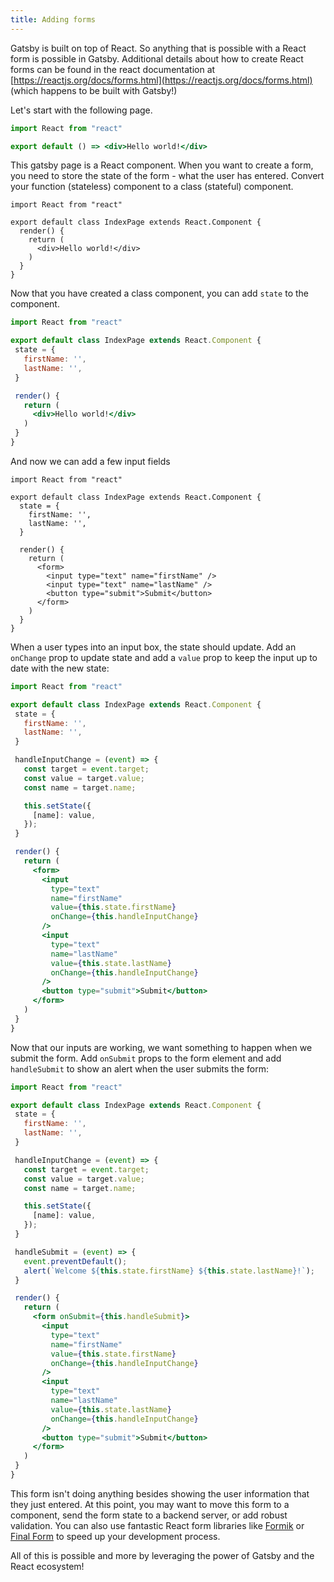 ```yaml
---
title: Adding forms
---
```


Gatsby is built on top of React. So anything that is possible with a React form is possible in Gatsby. Additional details about how to create React forms can be found in the react documentation at [https://reactjs.org/docs/forms.html](https://reactjs.org/docs/forms.html) (which happens to be built with Gatsby!)

Let's start with the following page.

 ```jsx
import React from "react"

export default () => <div>Hello world!</div>
```

This gatsby page is a React component. When you want to create a form, you need to store the state of the form - what the user has entered. Convert your function (stateless) component to a class (stateful) component.

```JSX
import React from "react"

export default class IndexPage extends React.Component {
  render() {
    return (
      <div>Hello world!</div>
    )
  }
}
```

Now that you have created a class component, you can add `state` to the component.

 ```jsx
import React from "react"

export default class IndexPage extends React.Component {
  state = {
    firstName: '',
    lastName: '',
  }

  render() {
    return (
      <div>Hello world!</div>
    )
  }
}
```

And now we can add a few input fields

```JSX
import React from "react"

export default class IndexPage extends React.Component {
  state = {
    firstName: '',
    lastName: '',
  }

  render() {
    return (
      <form>
        <input type="text" name="firstName" />
        <input type="text" name="lastName" />
        <button type="submit">Submit</button>
      </form>
    )
  }
}
```

When a user types into an input box, the state should update. Add an `onChange` prop to update state and add a `value` prop to keep the input up to date with the new state:

 ```jsx
import React from "react"

export default class IndexPage extends React.Component {
  state = {
    firstName: '',
    lastName: '',
  }

  handleInputChange = (event) => {
    const target = event.target;
    const value = target.value;
    const name = target.name;

    this.setState({
      [name]: value,
    });
  }

  render() {
    return (
      <form>
        <input
          type="text"
          name="firstName"
          value={this.state.firstName}
          onChange={this.handleInputChange}
        />
        <input
          type="text"
          name="lastName"
          value={this.state.lastName}
          onChange={this.handleInputChange}
        />
        <button type="submit">Submit</button>
      </form>
    )
  }
}
```

Now that our inputs are working, we want something to happen when we submit the form. Add `onSubmit` props to the form element and add `handleSubmit` to show an alert when the user submits the form:

 ```jsx
import React from "react"

export default class IndexPage extends React.Component {
  state = {
    firstName: '',
    lastName: '',
  }

  handleInputChange = (event) => {
    const target = event.target;
    const value = target.value;
    const name = target.name;

    this.setState({
      [name]: value,
    });
  }

  handleSubmit = (event) => {
    event.preventDefault();
    alert(`Welcome ${this.state.firstName} ${this.state.lastName}!`);
  }

  render() {
    return (
      <form onSubmit={this.handleSubmit}>
        <input
          type="text"
          name="firstName"
          value={this.state.firstName}
          onChange={this.handleInputChange}
        />
        <input
          type="text"
          name="lastName"
          value={this.state.lastName}
          onChange={this.handleInputChange}
        />
        <button type="submit">Submit</button>
      </form>
    )
  }
}
```

This form isn't doing anything besides showing the user information that they just entered. At this point, you may want to move this form to a component, send the form state to a backend server, or add robust validation. You can also use fantastic React form libraries like [Formik](https://github.com/jaredpalmer/formik) or [Final Form](https://github.com/final-form/react-final-form) to speed up your development process.

All of this is possible and more by leveraging the power of Gatsby and the React ecosystem!
